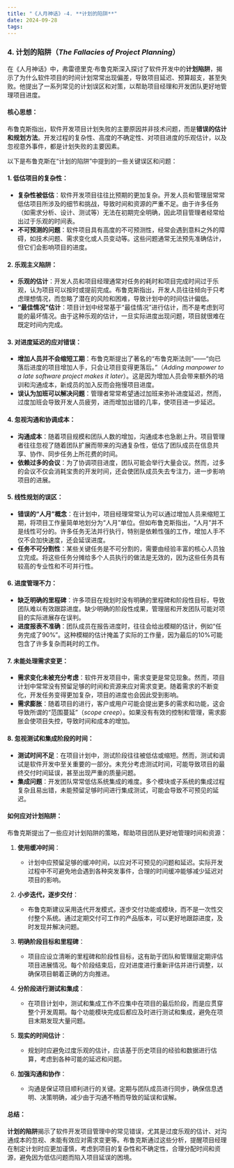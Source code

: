 ```yaml
---
title: "《人月神话》-4. **计划的陷阱**"
date: 2024-09-28
tags: 
---
```

### 4. **计划的陷阱**（*The Fallacies of Project Planning*）

在《人月神话》中，弗雷德里克·布鲁克斯深入探讨了软件开发中的**计划陷阱**，揭示了为什么软件项目的时间计划常常出现偏差，导致项目延迟、预算超支，甚至失败。他提出了一系列常见的计划误区和对策，以帮助项目经理和开发团队更好地管理项目进度。

#### 核心思想：
布鲁克斯指出，软件开发项目计划失败的主要原因并非技术问题，而是**错误的估计和规划方法**。开发过程的复杂性、高度的不确定性、对项目进度的乐观估计，以及忽视意外事件，都是计划失败的主要因素。

以下是布鲁克斯在“计划的陷阱”中提到的一些关键误区和问题：

#### 1. **低估项目的复杂性**：
   - **复杂性被低估**：软件开发项目往往比预期的更加复杂。开发人员和管理层常常低估项目所涉及的细节和挑战，导致时间和资源的严重不足。由于许多任务（如需求分析、设计、测试等）无法在初期完全明确，因此项目管理者经常给出过于乐观的时间表。
   - **不可预测的问题**：软件项目具有高度的不可预测性，经常会遇到意料之外的障碍，如技术问题、需求变化或人员变动等。这些问题通常无法预先准确估计，但它们会影响项目的进度。

#### 2. **乐观主义陷阱**：
   - **乐观的估计**：开发人员和项目经理通常对任务的耗时和项目完成时间过于乐观，认为项目可以按时或提前完成。布鲁克斯指出，开发人员往往倾向于只考虑理想情况，而忽略了潜在的风险和困难，导致计划中的时间估计偏低。
   - **“最佳情况”估计**：项目计划中经常基于“最佳情况”进行估计，而不是考虑到可能的最坏情况。由于这种乐观的估计，一旦实际进度出现问题，项目就很难在既定时间内完成。

#### 3. **对进度延迟的应对错误**：
   - **增加人员并不会缩短工期**：布鲁克斯提出了著名的“布鲁克斯法则”——“向已落后进度的项目增加人手，只会让项目变得更落后。”（*Adding manpower to a late software project makes it later*）。这是因为增加人员会带来额外的培训和沟通成本，新成员的加入反而会拖慢项目进度。
   - **误认为加班可以解决问题**：管理者常常希望通过加班来弥补进度延迟，然而，过度加班会导致开发人员疲劳，进而增加出错的几率，使项目进一步延迟。

#### 4. **忽视沟通和协调成本**：
   - **沟通成本**：随着项目规模和团队人数的增加，沟通成本也急剧上升。项目管理者往往忽视了随着团队扩展而带来的沟通复杂性，低估了团队成员在信息共享、协作、同步任务上所花费的时间。
   - **依赖过多的会议**：为了协调项目进度，团队可能会举行大量会议。然而，过多的会议不仅会消耗宝贵的开发时间，还会使团队成员失去专注力，进一步影响项目的进展。

#### 5. **线性规划的误区**：
   - **错误的“人月”概念**：在计划中，项目经理常常认为可以通过增加人员来缩短工期，将项目工作量简单地划分为“人月”单位。但如布鲁克斯指出，“人月”并不是线性可分的。许多任务无法并行执行，特别是依赖性强的工作，增加人手不仅不会加快速度，还会延误进度。
   - **任务不可分割性**：某些关键任务是不可分割的，需要由经验丰富的核心人员独立完成。将这些任务分摊给多个人员执行的做法是无效的，因为这些任务具有较高的专业性和不可并行性。

#### 6. **进度管理不力**：
   - **缺乏明确的里程碑**：许多项目在规划时没有明确的里程碑和阶段性目标，导致团队难以有效跟踪进度。缺少明确的阶段性成果，管理层和开发团队可能对项目的实际进展存在误判。
   - **进度报表不准确**：团队成员在报告进度时，往往会给出模糊的估计，例如“任务完成了90%”。这种模糊的估计掩盖了实际的工作量，因为最后的10%可能包含了许多复杂而耗时的工作。

#### 7. **未能处理需求变更**：
   - **需求变化未被充分考虑**：软件开发项目中，需求变更是常见现象。然而，项目计划中常常没有预留足够的时间和资源来应对需求变更。随着需求的不断变化，开发任务变得更加复杂，项目的进度也会因此受到影响。
   - **需求膨胀**：随着项目的进行，客户或用户可能会提出更多的需求和功能，这会导致所谓的“范围蔓延”（*scope creep*）。如果没有有效的控制和管理，需求膨胀会使项目失控，导致时间和成本的增加。

#### 8. **忽视测试和集成阶段的时间**：
   - **测试时间不足**：在项目计划中，测试阶段往往被低估或缩短。然而，测试和调试是软件开发中至关重要的一部分。未充分考虑测试时间，可能导致项目的最终交付时间延误，甚至出现严重的质量问题。
   - **集成问题**：开发团队常常低估系统集成的难度。多个模块或子系统的集成过程复杂且易出错，未能预留足够时间进行集成测试，可能会导致不可预见的延迟。

#### 如何应对计划陷阱：
布鲁克斯提出了一些应对计划陷阱的策略，帮助项目团队更好地管理时间和资源：

1. **使用缓冲时间**：
   - 计划中应预留足够的缓冲时间，以应对不可预见的问题和延迟。实际开发过程中不可避免地会遇到各种突发事件，合理的时间缓冲能够减少延迟对项目的影响。

2. **小步迭代，逐步交付**：
   - 布鲁克斯建议采用迭代开发模式，逐步交付功能或模块，而不是一次性交付整个系统。通过定期交付可工作的产品版本，可以更好地跟踪进度，及时发现并解决问题。

3. **明确阶段目标和里程碑**：
   - 项目应设立清晰的里程碑和阶段性目标，这有助于团队和管理层定期评估项目进展情况。每个阶段结束后，应对进度进行重新评估并进行调整，以确保项目朝着正确的方向推进。

4. **分阶段进行测试和集成**：
   - 在项目计划中，测试和集成工作不应集中在项目的最后阶段，而是应贯穿整个开发周期。每个功能模块完成后都应及时进行测试和集成，避免在项目末期发现大量问题。

5. **现实的时间估计**：
   - 规划时应避免过度乐观的估计，应该基于历史项目的经验和数据进行估算，考虑到各种可能的延迟和问题。

6. **加强沟通和协作**：
   - 沟通是保证项目顺利进行的关键。定期与团队成员进行同步，确保信息透明、决策明确，减少由于沟通不畅而导致的延误和误解。

#### 总结：
**计划的陷阱**揭示了软件开发项目管理中的常见错误，尤其是过度乐观的估计、对沟通成本的忽视、未能有效应对需求变更等。布鲁克斯通过这些分析，提醒项目经理在制定计划时应更加谨慎，考虑到项目的复杂性和不确定性，合理分配时间和资源，避免因为低估问题而陷入项目延误的困境。